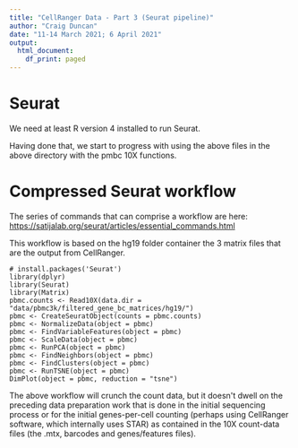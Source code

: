 ```yaml
---
title: "CellRanger Data - Part 3 (Seurat pipeline)"
author: "Craig Duncan"
date: "11-14 March 2021; 6 April 2021"
output:
  html_document:
    df_print: paged
---
```


# Seurat

We need at least R version 4 installed to run Seurat.

Having done that, we start to progress with using the above files in the above directory with the pmbc 10X functions.

# Compressed Seurat workflow

The series of commands that can comprise a workflow are here: https://satijalab.org/seurat/articles/essential_commands.html

This workflow is based on the hg19 folder container the 3 matrix files that are the output from CellRanger.

```{R}
# install.packages('Seurat')
library(dplyr)
library(Seurat) 
library(Matrix)
pbmc.counts <- Read10X(data.dir = "data/pbmc3k/filtered_gene_bc_matrices/hg19/")
pbmc <- CreateSeuratObject(counts = pbmc.counts)
pbmc <- NormalizeData(object = pbmc)
pbmc <- FindVariableFeatures(object = pbmc)
pbmc <- ScaleData(object = pbmc)
pbmc <- RunPCA(object = pbmc)
pbmc <- FindNeighbors(object = pbmc)
pbmc <- FindClusters(object = pbmc)
pbmc <- RunTSNE(object = pbmc)
DimPlot(object = pbmc, reduction = "tsne")
```

The above workflow will crunch the count data, but it doesn't dwell on the preceding data preparation work that is done in the initial sequencing process or for the initial genes-per-cell counting (perhaps using CellRanger software, which internally uses STAR) as contained in the 10X count-data files (the .mtx, barcodes and genes/features files).
